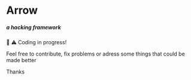 # Arrow
##### a hacking framework

🚧 ⚠️ Coding in progress!

Feel free to contribute, fix problems or adress some things that could be made better

Thanks
